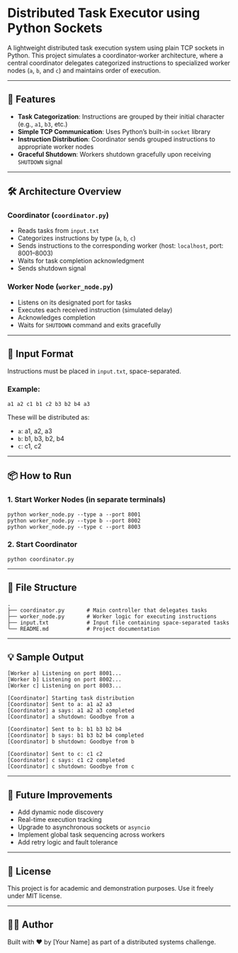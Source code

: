 # Distributed Task Executor using Python Sockets

A lightweight distributed task execution system using plain TCP sockets in Python. This project simulates a coordinator-worker architecture, where a central coordinator delegates categorized instructions to specialized worker nodes (`a`, `b`, and `c`) and maintains order of execution.

---

## 🚀 Features

- **Task Categorization**: Instructions are grouped by their initial character (e.g., `a1`, `b3`, etc.)
- **Simple TCP Communication**: Uses Python’s built-in `socket` library
- **Instruction Distribution**: Coordinator sends grouped instructions to appropriate worker nodes
- **Graceful Shutdown**: Workers shutdown gracefully upon receiving `SHUTDOWN` signal

---

## 🛠 Architecture Overview

### Coordinator (`coordinator.py`)

- Reads tasks from `input.txt`
- Categorizes instructions by type (`a`, `b`, `c`)
- Sends instructions to the corresponding worker (host: `localhost`, port: 8001–8003)
- Waits for task completion acknowledgment
- Sends shutdown signal

### Worker Node (`worker_node.py`)

- Listens on its designated port for tasks
- Executes each received instruction (simulated delay)
- Acknowledges completion
- Waits for `SHUTDOWN` command and exits gracefully

---

## 📄 Input Format

Instructions must be placed in `input.txt`, space-separated.

### Example:
```
a1 a2 c1 b1 c2 b3 b2 b4 a3
```

These will be distributed as:
- `a`: a1, a2, a3
- `b`: b1, b3, b2, b4
- `c`: c1, c2

---

## 📦 How to Run

### 1. Start Worker Nodes (in separate terminals)
```
python worker_node.py --type a --port 8001
python worker_node.py --type b --port 8002
python worker_node.py --type c --port 8003
```

### 2. Start Coordinator
```
python coordinator.py
```

---

## 🔧 File Structure

```
.
├── coordinator.py       # Main controller that delegates tasks
├── worker_node.py       # Worker logic for executing instructions
├── input.txt            # Input file containing space-separated tasks
└── README.md            # Project documentation
```

---

## 💡 Sample Output

```
[Worker a] Listening on port 8001...
[Worker b] Listening on port 8002...
[Worker c] Listening on port 8003...

[Coordinator] Starting task distribution
[Coordinator] Sent to a: a1 a2 a3
[Coordinator] a says: a1 a2 a3 completed
[Coordinator] a shutdown: Goodbye from a

[Coordinator] Sent to b: b1 b3 b2 b4
[Coordinator] b says: b1 b3 b2 b4 completed
[Coordinator] b shutdown: Goodbye from b

[Coordinator] Sent to c: c1 c2
[Coordinator] c says: c1 c2 completed
[Coordinator] c shutdown: Goodbye from c
```

---

## 🔮 Future Improvements

- Add dynamic node discovery
- Real-time execution tracking
- Upgrade to asynchronous sockets or `asyncio`
- Implement global task sequencing across workers
- Add retry logic and fault tolerance

---

## 📜 License

This project is for academic and demonstration purposes. Use it freely under MIT license.

---

## 👨‍💻 Author

Built with ❤️ by [Your Name] as part of a distributed systems challenge.

